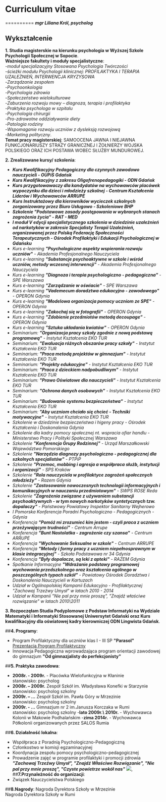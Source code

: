 # Curriculum vitae
==========
___mgr Liliana Król, psycholog___
## **Wykształcenie**
**1. Studia magisterskie na kierunku psychologia w Wyższej Szkole Psychologii Społecznej w Sopocie**.
<br>**Ważniejsze fakultety i moduły specjalistyczne**:
<br>-_moduł specjalizacyjny Stosowana Psychologia Twórczości_
<br>-_ścieżki modułu Psychologii klinicznej: PROFILAKTYKA I TERAPIA UZALEŻNIEŃ, INTERWENCJA KRYZYSOWA_
<br>-_Zarządzanie zespołem_
<br>-_Psychoonkologia_
<br>-_Psychologia zdrowia_
<br>-_Społeczeństwo wielokulturowe_
<br>-_Zaburzenia rozwoju mowy – diagnoza, terapia i  profilaktyka_
<br>-_Praktyka psychologa w szpitalu_
<br>-_Psychologia chirurgii_
<br>-_Pro-zdrowotne oddziaływanie diety_
<br>-_Patologia rodziny_
<br>-_Wspomaganie rozwoju uczniów z dysleksją rozwojową_
<br>-_Marketing polityczny_. 
<br>**Temat pracy magisterskiej**: SAMOOCENA JAWNA I NIEJAWNA FUNKCJONARIUSZY STRAŻY GRANICZNEJ I ŻOŁNIERZY WOJSKA POLSKIEGO ORAZ ICH POSTAWA WOBEC SŁUŻBY MUNDUROWEJ.

**2. Zrealizowane kursy/ szkolenia**:
- ___Kurs Kwalifikacyjny Pedagogiczny dla czynnych zawodowo nauczycieli - OUPiS Gdańsk___
- ___Kurs Kwalifikacyjny z zakresu Oligofrenopedagogiki - ODN Gdańsk___
- ___Kurs przygotowawaczy dla kandydatów na wychowawców placówek wypoczynku dla dzieci i młodzieży szkolnej - Centrum Kształcenia Liderów i Wychowawców ARRUPE___
- ___Kurs Instruktażowy dla kierowników wycieczek szkolnych zorganizowany przez Biuro Usługowo - Szkoleniowe BHP___
- ___Szkolenie "Podstawowe zasady postępowania w wybranych stanach zagrożenia życia" - RAT - MED___
- ___I moduł V edycji specjalistycznego szkolenia w dziedzinie uzależnień od narkotyków w zakresie Specjalisty Terapii Uzależnień, organizowanej przez Polską Federację Społeczności Terapeutycznych - Ośrodek Profilaktyki i Edukacji Psychologicznej w Gdańsku___
- _Kurs e-learning **"Psychologiczne aspekty wspierania rozwoju uczniów"** - Akademia Profesjonalnego Nauczyciela_
- _Kurs e-learning **"Substancje psychoaktywne w szkole i wśród uczniów, metody wczesnej interwencji"** - Akademia Profesjonalnego Nauczyciela_
- _Kurs e-learning **"Diagnoza i terapia psychologiczno - pedagogiczna"** - SPE Warszawa_
- _Kurs e-learning **"Zarządzanie w oświacie"** - SPE Warszawa_
- _Kurs e-learning **"Vademecum doradztwa edukacyjno - zawodowego"** - OPERON Gdynia_
- _Kurs e-learning **"Modelowa organizacja pomocy uczniom ze SPE"** - OPERON Gdynia_
- _Kurs e-learning **"Zakochaj się w fotografii"** - OPERON Gdynia_
- _Kurs e-learning **"Zdobienie przedmiotów metodą decoupage"** - OPERON Gdynia_
- _Kurs e-learning **"Sztuka układania kwiatów"** - OPERON Gdynia_
- _Seminarium: **"Organizacja pracy szkoły zgodnie z nową podstawą programową"** - Instytut Kształcenia EKO TUR_
- _Seminarium: **"Ewaluacja różnych obszarów pracy szkoły"** - Instytut Kształcenia EKO TUR_
- _Seminarium: **"Praca metodą projektów w gimnazjum"** - Instytut Kształcenia EKO TUR_
- _Seminarium: **"Projekty edukacyjne"** - Instytut Kształcenia EKO TUR_
- _Seminarium: **"Praca z dzieckiem nadpobudliwym"** - Instytut Kształcenia EKO TUR_
- _Seminarium: **"Prawo Oświatowe dla nauczycieli"** - Instytut Kształcenia EKO TUR_
- _Seminarium: **"Ochrona danych osobowych"** - Instytut Kształcenia EKO TUR_
- _Seminarium: **"Budowanie systemu bezpieczeństwa"** - Instytut Kształcenia EKO TUR_
- _Seminarium: **"Aby uczniom chciało się chcieć - Techniki motywacyjne"** - Instytut Kształcenia EKO TUR_
- _Szkolenie w dziedzinie bezpieczeństwa i higeny pracy - Ośrodek Kształcenia i Doskonalenia Gdynia_
- _Szkolenie dla kadry pomocy społecznej nt. wspracia ofiar handlu - Ministerstwo Pracy i Polityki Społecznej Warszawa_
- _Szkolenie **"Konferencja Grupy Rodzinnej"** - Urząd Marszałkowski Województwa Pomorskiego_
- _Szkolenie **"Narzędzia diagnozy psychologiczno - pedagogicznej dla szkolnych specjalistów"** - PTPiP_
- _Szkolenie **"Przemoc, mobbing i agresja a współpraca służb, instytucji i organizacji"** - SPS Kraków_
- _Szkolenie **"Rola nauczyciela w profilaktyce zagrożeń społecznych młodzieży"** - Razem Gdynia_
- _Szkolenie **"Zastosowanie nowoczesnych technologii informacyjnych i komunikacyjnych w nauczaniu przedmiotowym"** - SWPS ROSE Reda_
- _Szkolenie **"Zagrożenia związane z używaniem substancji psychoaktywnych - w tym nowych narkotyków syntetycznych tzw. dopalaczy"** - Państwowy Powiatowy Inspektor Sanitarny Wejherowo_
- _I Pomorska Konferencja Poradni Psychologiczno - Pedagogicznych - Gdynia_
- _Konferencja **"Pomóż mi zrozumieć kim jestem - czyli praca z uczniem przeżywającym trudności"** - Centrum Arrupe_
- _Konferencja **"Bunt Nastolatka - zagrożenie czy szansa"** - Centrum ARRUPE_
- _Konferencja **"Wychowanie Seksualne w szkole"** - Centrum ARRUPE_
- _Konferencja **"Metody i formy pracy z uczniem niepełnosprawnym w klasie integracyjnej"** - Szkoła Podstawowa nr 34 Gdynia_
- _Konferencja **"Były dopalacze, są leki z apteki"** - RAZEM Gdynia_
- _Spotkanie Informacyjne **"Wdrażanie podstawy programowej wychowania przedszkolnego oraz kształcenia ogólnego w poszczególnych typach szkół"** - Powiatowy Ośrodek Doradztwa i Doskonalenia Nauczycieli w Kartuzach_
- _Udział w Ogólnopolskiej Kampanii Edukacyjno - Profilaktycznej "Zachowaj Trzeźwy Umysł" w latach 2010 - 2014_
- _Udział w Kampanii "Nie pal przy mnie proszę", "Znajdź właściwe rozwiązanie" w latach 2010\2011_

**3. Rozpoczęłam Studia Podyplomowe z Podstaw Informatyki na Wydziale Matematyki i Informatyki Stosowanej Uniwersytet Gdański oraz Kurs kwalifikacyjny dla oświatowej kadry kierowniczej ODN Lingwista Gdańsk**.

##**4. Programy**:
- Program Profilaktyczny dla uczniów klas I - III SP **"Parasol"** 
<br>[Prezentacja Program Profilaktyczny](http://slides.com/lkrol2/parasol)
- Innowacja Pedagogiczna wprowadzająca program orientacji zawodowej do gimnazjum **"Od gimnazjalisty do perfekcjonisty"** 

##**5. Praktyka zawodowa**:
- **2008r. - 2009r.** - Placówka Wielofunkcyjna w Kłaninie
<br>stanowisko: psycholog
- **2008r. – 2009r.**	Zespół Szkół im. Władysława Konefki w Starzynie 
<br>stanowisko: psycholog szkolny
- **2009r. – ...**	Zespół Szkół im. Pawła Góry w Mrzezinie
<br>stanowisko: psycholog szkolny
- **2009r. - ...** Gimnazjum nr 2 im.Janusza Korczaka w Rumi
<br>stanowisko: psycholog szkolny
-**lato 2009r.\ 2010r.** - Wychowawca Kolonii w Makowie Podhalańskim
-**zima 2014r.** - Wychowawca Półkolonii organizowanych przez SALOS Rumia

##**6. Działalność lokalna**:
- Współpraca z Poradnią Psychologiczno-Pedagogiczną 
- Członkostwo w komisji egzaminacyjnej 
- Koordynacja zespołu pomocy psychologiczno-pedagogicznej 
- Prowadzenie zajęć w programie profilaktyki i promocji zdrowia ___"Zachowaj Trzeźwy Umysł", "Znajdź Właściwe Rozwiązanie", "Nie pal przy mnie proszę", "Czyste powietrze wokół nas"___
![](http://swidnica24.pl/wp-content/uploads/2012/04/trze%C5%BAwy-umys%C5%82-300x191.jpg), ![]()
##**7.Przynależność do organizacji**:
- Związek Nauczycielstwa Polskiego

##**8.Nagrody**:
Nagroda Dyrektora Szkoły w Mrzezinie
<br> Nagroda Dyrektora Szkoły w Rumi

 
